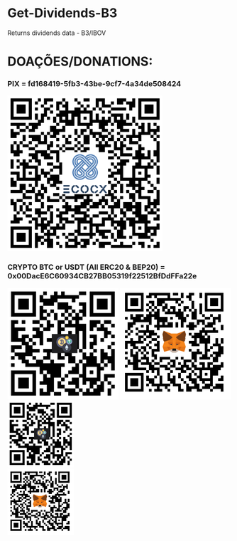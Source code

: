 
# Get-Dividends-B3
Returns dividends data - B3/IBOV


# DOAÇÕES/DONATIONS:
<p align="left">
  <h3>PIX = fd168419-5fb3-43be-9cf7-4a34de508424</h3>
  <img src="./images/Pix.png" width="350" title="PIX">
  <h3>CRYPTO BTC or USDT (All ERC20 & BEP20) = 0x00DacE6C60934CB27BB05319f22512BfDdFFa22e</h3>
</p>
  <img src="./images/Address.png" width="250" title="Address">
  <img src="./images/MetaMask.png" width="250" title="MetaMask">
    <div id="banner">
        <div class="inline-block">
            <img src ="./images/Address.png" style="display: inline-block;" width="150" title="Address">
        </div>
        <div class="inline-block">
            <img src ="./images/MetaMask.png" style="display: inline-block;" width="150" title="MetaMask">
        </div>
    </div>



